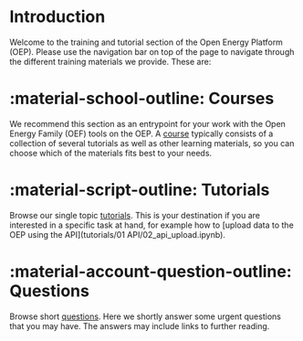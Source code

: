 # Introduction

Welcome to the training and tutorial section of the Open Energy Platform (OEP). Please use the navigation bar on top of the page to navigate through the different training materials we provide. These are:

# :material-school-outline: Courses

We recommend this section as an entrypoint for your work with the Open Energy Family (OEF) tools on the OEP. A [course](courses/01_introduction.md) typically consists of a collection of several tutorials as well as other learning materials, so you can choose which of the materials fits best to your needs.

# :material-script-outline: Tutorials

Browse our single topic [tutorials](tutorials/index.md). This is your destination if you are interested in a specific task at hand, for example how to [upload data to the OEP using the API](tutorials/01 API/02_api_upload.ipynb).

# :material-account-question-outline: Questions

Browse short [questions](questions.md). Here we shortly answer some urgent questions that you may have. The answers may include links to further reading.
